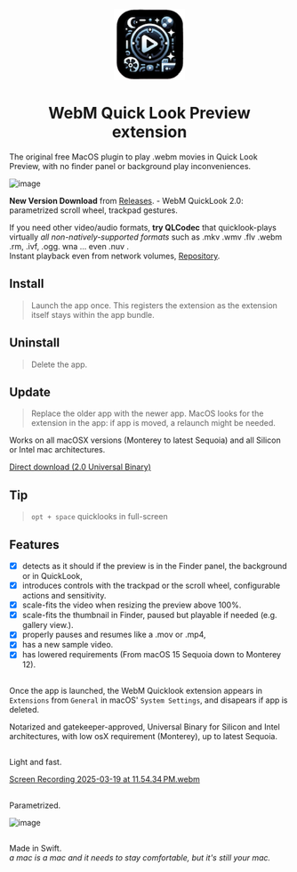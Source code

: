   <p align="center">
  <img src="https://raw.githubusercontent.com/Oil3/Webm-QuickLook-Plug-In/refs/heads/main/Webm%20Quicklook/Assets.xcassets/AppIcon.appiconset/icin512%203.png" height="128">
  <h1 align="center">WebM Quick Look Preview extension   </h1>
</p>

The original free MacOS plugin to play .webm movies in Quick Look Preview, with no finder panel or background play inconveniences.  


 


![image](https://github.com/user-attachments/assets/dbd3da6f-4ffb-4bf0-9354-8225c667fa34)

     
**New Version Download** from [Releases](https://github.com/Oil3/Webm-QuickLook-Plug-In/releases/tag/WebM-2.0-Scrollwheel-trackpad-UnivBinary-Monterey-to-Sequoia). - WebM QuickLook 2.0: parametrized scroll wheel, trackpad gestures.    

If you need other video/audio formats, **try QLCodec** that quicklook-plays virtually _all non-natively-supported formats_ such as .mkv .wmv .flv .webm .rm, .ivf, .ogg. wna ... even .nuv .   
Instant playback even from network volumes, [Repository](https://github.com/Oil3/QLCodec).


###



## Install  
>Launch the app once. This registers the extension as the extension itself stays within the app bundle.  

## Uninstall  
>Delete the app.  

## Update  
>Replace the older app with the newer app.  MacOS looks for the extension in the app: if app is moved, a relaunch might be needed. 


Works on all macOSX versions (Monterey to latest Sequoia) and all Silicon or Intel mac architectures.  

[Direct download (2.0 Universal Binary)
](https://github.com/Oil3/Webm-QuickLook-Plug-In/releases/download/WebM-2.0-Scrollwheel-trackpad-UnivBinary-Monterey-to-Sequoia/Webm.Quicklook.v2.May2025.zip)     

## Tip
> `opt + space` quicklooks in full-screen

## Features  
- [x] detects as it should if the preview is in the Finder panel, the background or in QuickLook,  
- [x] introduces controls with the trackpad or the scroll wheel,  configurable actions and sensitivity.
- [x] scale-fits the video when resizing the preview above 100%.  
- [x] scale-fits the thumbnail in Finder, paused but playable if needed (e.g. gallery  view.).   
- [x] properly pauses and resumes like a .mov or .mp4,
- [x] has a new sample video.  
- [x] has lowered requirements (From macOS 15 Sequoia down to Monterey 12).
 
##  

Once the app is launched, the WebM Quicklook extension appears in  `Extensions` from `General` in macOS' `System Settings`, and disapears if app is deleted.  
  
Notarized and gatekeeper-approved, Universal Binary for Silicon and Intel architectures, with low osX requirement (Monterey), up to latest Sequoia.  

##  
Light and fast.    

[Screen Recording 2025-03-19 at 11.54.34 PM.webm](https://github.com/user-attachments/assets/6a33eb1d-4017-4d25-b64e-25c2e0d37ec7)


## 
Parametrized.    

![image](https://github.com/user-attachments/assets/4aa8c0d7-e83e-4ea3-8fe6-9d35be997093)  




  ## 
##  
Made in Swift.  
_a mac is a mac and it needs to stay comfortable, but it's still your mac._

